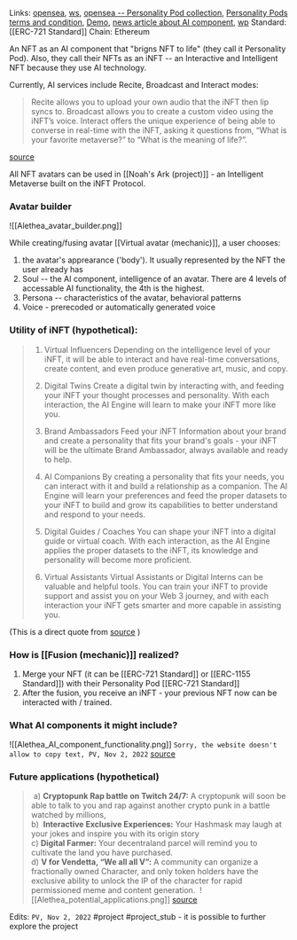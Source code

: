 Links: [opensea](https://opensea.io/Alethea_AI), [ws](https://alethea.ai/), [opensea -- Personality Pod collection](https://opensea.io/collection/inft-personality-pod-alethea-ai), [Personality Pods terms and condition](https://alethea.ai/pods/tos), [Demo](https://alethea.ai/inft/demo), [news article about AI component](https://andrewsteinwold.substack.com/p/ai-nfts-what-is-an-inft-), [wp](https://alethea.gitbook.io/alethea-ai-whitepaper/)
Standard: [[ERC-721 Standard]]
Chain: Ethereum


An NFT as an AI component that "brigns NFT to life" (they call it Personality Pod).
Also, they call their NFTs as an iNFT -- an Interactive and Intelligent NFT  because they use AI technology.

Currently, AI services include Recite, Broadcast and Interact modes:

> Recite allows you to upload your own audio that the iNFT then lip syncs to. Broadcast allows you to create a custom video using the iNFT’s voice. Interact offers the unique experience of being able to converse in real-time with the iNFT, asking it questions from, “What is your favorite metaverse?” to “What is the meaning of life?”.

[source](https://venturebeat.com/games/alethea-launches-fusion-to-combine-nfts-ai-characters-and-games/)

All NFT avatars can be used in [[Noah's Ark (project)]] - an Intelligent Metaverse built on the iNFT Protocol.

### Avatar builder
![[Alethea_avatar_builder.png]]

While creating/fusing avatar [[Virtual avatar (mechanic)]], a user chooses:
1) the avatar's apprearance ('body'). It usually represented by the NFT the user already has
2) Soul -- the AI component, intelligence of an avatar. There are 4 levels of accessable AI functionality, the 4th is the highest.
3) Persona -- characteristics of the avatar, behavioral patterns
4) Voice - prerecoded or automatically generated voice

### Utility of iNFT (hypothetical):


>1) Virtual Influencers
Depending on the intelligence level of your iNFT, it will be able to interact and have real-time conversations, create content, and even produce generative art, music, and copy.
>
>2) Digital Twins
Create a digital twin by interacting with, and feeding your iNFT your thought processes and personality. With each interaction, the AI Engine will learn to make your iNFT more like you.
>
>3) Brand Ambassadors
Feed your iNFT Information about your brand and create a personality that fits your brand's goals - your iNFT will be the ultimate Brand Ambassador, always available and ready to help.
>
>4) AI Companions
By creating a personality that fits your needs, you can interact with it and build a relationship as a companion. The AI Engine will learn your preferences and feed the proper datasets to your iNFT to build and grow its capabilities to better understand and respond to your needs.
>
>5) Digital Guides / Coaches
You can shape your iNFT into a digital guide or virtual coach. With each interaction, as the AI Engine applies the proper datasets to the iNFT, its knowledge and personality will become more proficient.
>
>6) Virtual Assistants
Virtual Assistants or Digital Interns can be valuable and helpful tools. You can train your iNFT to provide support and assist you on your Web 3 journey, and with each interaction your iNFT gets smarter and more capable in assisting you.

(This is a direct quote from [source](https://m.alethea.ai/) )

### How is [[Fusion (mechanic)]] realized?

1. Merge your NFT (it can be [[ERC-721 Standard]] or [[ERC-1155 Standard]]) with their Personality Pod [[ERC-721 Standard]]
2. After the fusion, you receive an iNFT - your previous NFT now can be interacted with / trained.

### What AI components it might include?

![[Alethea_AI_component_functionality.png]]
`Sorry, the website doesn't allow to copy text, PV, Nov 2, 2022` [source](https://alethea.ai/pods/tos)

### Future applications (hypothetical)

>  a) **Cryptopunk Rap battle on Twitch 24/7:** A cryptopunk will soon be able to talk to you and rap against another crypto punk in a battle watched by millions,  
> b)  **Interactive Exclusive Experiences:** Your Hashmask may laugh at your jokes and inspire you with its origin story  
> c) **Digital Farmer:** Your decentraland parcel will remind you to cultivate the land you have purchased.  
> d) **V for Vendetta, “We all all V”:** A community can organize a fractionally owned Character, and only token holders have the exclusive ability to unlock the IP of the character for rapid permissioned meme and content generation. 
![[Alethea_potential_applications.png]]
[source](https://substackcdn.com/image/fetch/f_auto,q_auto:good,fl_progressive:steep/https%3A%2F%2Fbucketeer-e05bbc84-baa3-437e-9518-adb32be77984.s3.amazonaws.com%2Fpublic%2Fimages%2Fba9263b5-7644-477d-8808-761fbe4bfa00_960x540.png)



Edits: `PV, Nov 2, 2022`
#project #project_stub - it is possible to further explore the project